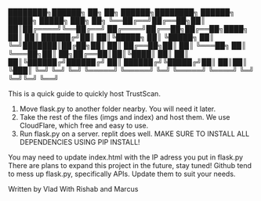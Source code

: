 
████████╗██████╗ ██╗   ██╗ ██████╗████████╗    ██████╗ █████╗  █████╗ ███╗  ██╗
╚══██╔══╝██╔══██╗██║   ██║██╔════╝╚══██╔══╝   ██╔════╝██╔══██╗██╔══██╗████╗ ██║
   ██║   ██████╔╝██║   ██║╚█████╗    ██║      ╚█████╗ ██║  ╚═╝███████║██╔██╗██║
   ██║   ██╔══██╗██║   ██║ ╚═══██╗   ██║       ╚═══██╗██║  ██╗██╔══██║██║╚████║
   ██║   ██║  ██║╚██████╔╝██████╔╝   ██║      ██████╔╝╚█████╔╝██║  ██║██║ ╚███║
   ╚═╝   ╚═╝  ╚═╝ ╚═════╝ ╚═════╝    ╚═╝      ╚═════╝  ╚════╝ ╚═╝  ╚═╝╚═╝  ╚══╝

This is a quick guide to quickly host TrustScan.

1) Move flask.py to another folder nearby. You will need it later.
2) Take the rest of the files (imgs and index) and host them. We use CloudFlare, which free and easy to use.
3) Run flask.py on a server. replit does well. MAKE SURE TO INSTALL ALL DEPENDENCIES USING PIP INSTALL!

You may need to update index.html with the IP adress you put in flask.py
There are plans to expand this project in the future, stay tuned!
Github tend to mess up flask.py, specifically APIs. Update them to suit your needs.

Written by Vlad
With Rishab and Marcus